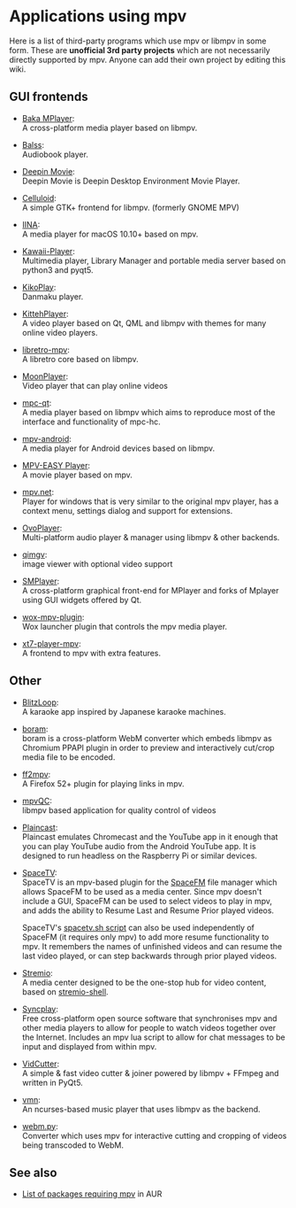 # Applications using mpv

Here is a list of third-party programs which use mpv or libmpv in some form. These are **unofficial 3rd party projects** which are not necessarily directly supported by mpv. Anyone can add their own project by editing this wiki.

## GUI frontends

* [Baka MPlayer](https://github.com/u8sand/Baka-MPlayer):  
  A cross-platform media player based on libmpv.

* [Balss](https://github.com/nvlgit/Balss):  
  Audiobook player.

* [Deepin Movie](https://github.com/linuxdeepin/deepin-movie-reborn):  
  Deepin Movie is Deepin Desktop Environment Movie Player.

* [Celluloid](https://github.com/celluloid-player/celluloid):  
  A simple GTK+ frontend for libmpv. (formerly GNOME MPV)

* [IINA](https://lhc70000.github.io/iina/):  
  A media player for macOS 10.10+ based on mpv.

* [Kawaii-Player](https://github.com/kanishka-linux/kawaii-player):  
  Multimedia player, Library Manager and portable media server based on python3 and pyqt5.

* [KikoPlay](https://github.com/Protostars/KikoPlay):  
  Danmaku player.

* [KittehPlayer](https://github.com/NamedKitten/KittehPlayer):  
  A video player based on Qt, QML and libmpv with themes for many online video players.

* [libretro-mpv](https://github.com/libretro/libretro-mpv):  
  A libretro core based on libmpv.

* [MoonPlayer](https://github.com/coslyk/moonplayer):  
  Video player that can play online videos

* [mpc-qt](https://github.com/cmdrkotori/mpc-qt):  
  A media player based on libmpv which aims to reproduce most of the interface and functionality of mpc-hc.

* [mpv-android](https://github.com/mpv-android/mpv-android):  
  A media player for Android devices based on libmpv.

* [MPV-EASY Player](https://github.com/422658476/MPV-EASY-Player):  
  A movie player based on mpv.

* [mpv.net](https://mpv-net.github.io/mpv.net-web-site/):  
  Player for windows that is very similar to the original mpv player, has a context menu, settings dialog and support for extensions.

* [OvoPlayer](http://ovoplayer.altervista.org):  
  Multi-platform audio player & manager using libmpv & other backends.

* [qimgv](https://github.com/easymodo/qimgv):  
  image viewer with optional video support

* [SMPlayer](http://smplayer.sourceforge.net/):  
  A cross-platform graphical front-end for MPlayer and forks of Mplayer using GUI widgets offered by Qt.

* [wox-mpv-plugin](https://github.com/stax76/wox-mpv-plugin):  
  Wox launcher plugin that controls the mpv media player.

* [xt7-player-mpv](https://github.com/kokoko3k/xt7-player-mpv):  
  A frontend to mpv with extra features.

## Other

* [BlitzLoop](https://github.com/marcan/blitzloop):  
  A karaoke app inspired by Japanese karaoke machines.

* [boram](https://github.com/Kagami/boram):  
  boram is a cross-platform WebM converter which embeds libmpv as Chromium PPAPI plugin in order to preview and interactively cut/crop media file to be encoded.

* [ff2mpv](https://github.com/woodruffw/ff2mpv):  
  A Firefox 52+ plugin for playing links in mpv.

* [mpvQC](https://github.com/mpvqc/mpvQC):  
  libmpv based application for quality control of videos

* [Plaincast](https://github.com/aykevl/plaincast):  
  Plaincast emulates Chromecast and the YouTube app in it enough that you can play YouTube audio from the Android YouTube app. It is designed to run headless on the Raspberry Pi or similar devices.

* [SpaceTV](https://github.com/IgnorantGuru/spacefm-plugins/wiki#wiki-ig-spacetv):  
  SpaceTV is an mpv-based plugin for the [SpaceFM](http://ignorantguru.github.io/spacefm/) file manager which allows SpaceFM to be used as a media center.  Since mpv doesn't include a GUI, SpaceFM can be used to select videos to play in mpv, and adds the ability to Resume Last and Resume Prior played videos.

  SpaceTV's [spacetv.sh script](https://raw.github.com/IgnorantGuru/spacefm-plugins/master/ig-spacetv/src/cstm_325c1cf6/spacetv.sh) can also be used independently of SpaceFM (it requires only mpv) to add more resume functionality to mpv.  It remembers the names of unfinished videos and can resume the last video played, or can step backwards through prior played videos.

* [Stremio](https://www.stremio.com/):  
  A media center designed to be the one-stop hub for video content, based on [stremio-shell](https://github.com/stremio/stremio-shell).

* [Syncplay](https://syncplay.pl/):  
  Free cross-platform open source software that synchronises mpv and other media players to allow for people to watch videos together over the Internet. Includes an mpv lua script to allow for chat messages to be input and displayed from within mpv.

* [VidCutter](https://github.com/ozmartian/vidcutter):  
  A simple & fast video cutter & joiner powered by libmpv + FFmpeg and written in PyQt5.

* [vmn](https://github.com/Dudemanguy911/vmn):  
  An ncurses-based music player that uses libmpv as the backend.

* [webm.py](https://github.com/Kagami/webm.py):  
  Converter which uses mpv for interactive cutting and cropping of videos being transcoded to WebM.

## See also

* [List of packages requiring mpv](https://aur.archlinux.org/packages/mpv-full/) in AUR